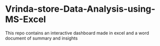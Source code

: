 # Vrinda-store-Data-Analysis-using-MS-Excel
This repo contains an interactive dashboard made in excel and a word document of summary and insights 
